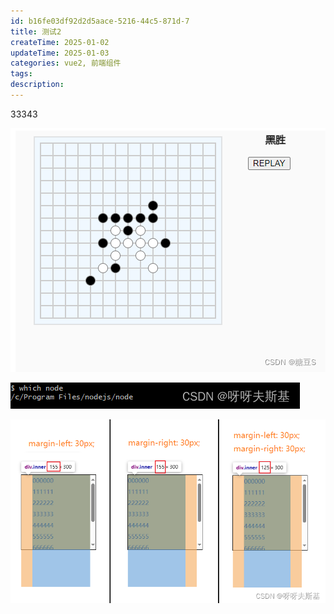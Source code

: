 ```yaml
---
id: b16fe03df92d2d5aace-5216-44c5-871d-7
title: 测试2
createTime: 2025-01-02
updateTime: 2025-01-03
categories: vue2, 前端组件
tags:
description:
---
```


33343

![在这里插入图片描述](..\post-assets\00e1ab5e-15fe-4f8d-a33b-d7335aeff09c.png)

![在这里插入图片描述](..\post-assets\8a0b9a6e-0c99-4211-8fe5-2b19ccbb76f7.png)

![alt text](../post-assets/1cdf963a-8e02-4f94-b38c-5be02eb9ce66.png)